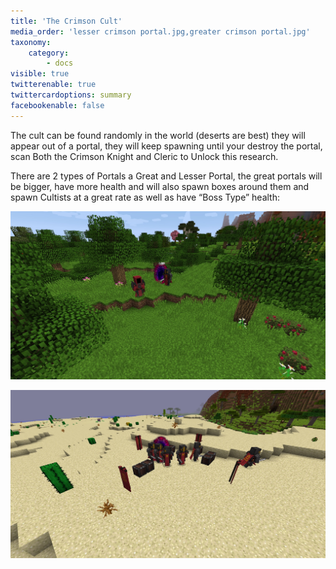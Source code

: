 ```yaml
---
title: 'The Crimson Cult'
media_order: 'lesser crimson portal.jpg,greater crimson portal.jpg'
taxonomy:
    category:
        - docs
visible: true
twitterenable: true
twittercardoptions: summary
facebookenable: false
---
```


The cult can be found randomly in the world (deserts are best) they will appear out of a portal, they will keep spawning until your destroy the portal, scan Both the Crimson Knight and Cleric to Unlock this research.

There are 2 types of Portals a Great and Lesser Portal, the great portals will be bigger, have more health and will also spawn boxes around them and spawn Cultists at a great rate as well as have “Boss Type” health:

![](lesser%20crimson%20portal.jpg)

![](greater%20crimson%20portal.jpg)